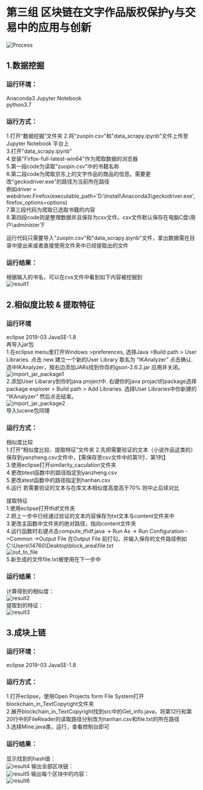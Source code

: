 # 第三组 区块链在文字作品版权保护y与交易中的应用与创新
![Process](https://github.com/blockchainapplication/E-commerce/blob/master/%E7%AC%AC%E4%B8%89%E7%BB%84_%E5%8C%BA%E5%9D%97%E9%93%BE%E5%9C%A8%E6%96%87%E5%AD%97%E4%BD%9C%E5%93%81%E7%89%88%E6%9D%83%E4%BF%9D%E6%8A%A4%E4%B8%8E%E4%BA%A4%E6%98%93%E4%B8%AD%E7%9A%84%E5%BA%94%E7%94%A8%E4%B8%8E%E5%88%9B%E6%96%B0/images/Process.png)
## 1.数据挖掘
### 运行环境：
Anaconda3 Jupyter Notebook<br>
python3.7

### 运行方式：
1.打开“数据挖掘”文件夹
2.将"zuopin.csv"和"data_scrapy.ipynb"文件上传至Jupyter Notebook 平台上<br>
3.打开"data_scrapy.ipynb"<br>
4.安装"Firfox-full-latest-win64"作为爬取数据的浏览器<br>
5.第一段code为读取"zuopin.csv"中的书籍名称<br>
6.第二段code为爬取京东上的文字作品的商品的信息。需要更改"geckodriver.exe"的路径为当前所在路径<br>
例如driver = webdriver.Firefox(executable_path='D:\Install\Anaconda3\geckodriver.exe', firefox_options=options)<br>
7.第三段代码为爬取已选取书籍的内容<br>
8.第四段code则是整理数据并且保存为csv文件。csv文件默认保存在电脑C盘\用户\administer下<br>

运行代码只需要导入"zuopin.csv"和"data_scrapy.ipynb"文件，拿出数据需在目录中提出来或者直接使用文件夹中已经提取出的文件<br>

### 运行结果：
根据输入的书名，可以在cvs文件中看到如下内容被挖掘到<br>
![result1](第三组_区块链在文字作品版权保护与交易中的应用与创新/images/result1.png)

## 2.相似度比较 & 提取特征
### 运行环境
eclipse 2019-03
JavaSE-1.8<br>
再导入jar包<br>
1.在eclipse menu里打开Windows >preferences, 选择Java >Build path > User Libraries. 点击 new 建立一个新的User Library 取名为 “IKAnalyzer” 点击确认. 选中IKAnalyzer，按右边添加JARs找到你存的gson-2.6.2.jar 应用并关闭。<br>
![import_jar_package1](第三组_区块链在文字作品版权保护与交易中的应用与创新/images/import_jar_package1.png)<br>
2.添加User Libarary到你的java project中. 右键你的java projact的package选择 package explorer > Build path > Add Libraries. 选择User Libraries中你新建的 “IKAnalyzer” 然后点击结束。<br>
![import_jar_package2](第三组_区块链在文字作品版权保护与交易中的应用与创新/images/import_jar_package2.png)<br>
导入lucene包同理<br>

### 运行方式：
相似度比较<br>
1.打开“相似度比较、提取特征”文件夹
2.先把需要验证的文本（小说作品这类的）保存到yanzheng.csv文件中，【需保存至csv文件中的第1行、第1列】<br>
3.使用eclipse打开similarity_caculation文件夹<br>
4.更改btest函数中的路径指定到yanzheng.csv<br>
5.更改atest函数中的路径指定到hanhan.csv<br>
6.运行 若需要验证的文本与在库文本相似度高度高于70% 则中止后续对比<br>

提取特征<br>
1.使用eclipse打开tfidf文件夹<br>
2.把上一步中已经通过验证的文本内容保存为txt文本与content文件夹中<br>
3.更改主函数中文件夹的绝对路径，指向content文件夹<br>
4.运行函数时右键点击compute_tfidf.java -> Run As -> Run Configuration ->Common ->Output File 在Output File 前打勾，并输入保存的文件路径例如C:\Users\14760\Desktop\block_area\file.txt<br>
![out_to_file](第三组_区块链在文字作品版权保护与交易中的应用与创新/images/Out_to_file.png)<br>
5.新生成的文件file.txt被使用在下一步中<br>

### 运行结果：
计算得到的相似度：<br>
![result2](第三组_区块链在文字作品版权保护与交易中的应用与创新/images/result2.png)<br>
提取到的特征：<br>
![result3](第三组_区块链在文字作品版权保护与交易中的应用与创新/images/result3.png)

## 3.成块上链
### 运行环境：
eclipse 2019-03
JavaSE-1.8

### 运行方式：
1.打开eclipse，使用Open Projects form File System打开blockchain_in_TextCopyright文件夹<br>
2.展开blockchain_in_TextCopyright找到src中的Get_info.java，将第12行和第20行中的FileReader的读取路径分别改为hanhan.csv和file.txt的所在路径<br>
3.选择Mine.java类，运行，查看控制台即可<br>

### 运行结果：
显示找到的hash值：<br>
![result4](第三组_区块链在文字作品版权保护与交易中的应用与创新/images/result4.png)
输出全部区块链：<br>
![result5](第三组_区块链在文字作品版权保护与交易中的应用与创新/images/result5.png)
输出每个区块中的内容：<br>
![result6](第三组_区块链在文字作品版权保护与交易中的应用与创新/images/result6.png)

